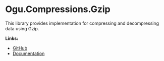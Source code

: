 # Ogu.Compressions.Gzip

This library provides implementation for compressing and decompressing data using Gzip.

**Links:**
- [GitHub](https://github.com/ogulcanturan/Ogu.Compressions)
- [Documentation](https://github.com/ogulcanturan/Ogu.Compressions#readme)